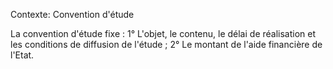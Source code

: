 Contexte: Convention d'étude

La convention d'étude fixe : 1° L'objet, le contenu, le délai de réalisation et les conditions de diffusion de l'étude ; 2° Le montant de l'aide financière de l'Etat.